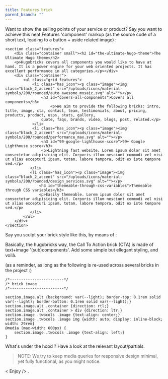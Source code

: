 ```yaml
---
title: Features brick
parent_branch: ""
---
```


Want to show the selling points of your service or product?
Say you want to achieve this neat Features 'component' markup (as the source code of a short text, leading to a button + aside related image) :

```
<section class="features">
    <div class="container small"><h2 id="the-ultimate-hugo-theme">The Ultimate Hugo theme</h2>
	<p>Hugobricks covers all components you would like to have at hand. It is a power engine for your web oriented projects. It has excellent performance in all categories.</p></div>
    <div class="container">
        <ul class="grid features">
            <li class="has_icon"><p class="image"><img class="black_2_accent" src="/uploads/icons/material-symbols/200/rounded/auto_awesome_mosaic.svg" alt=""></p>
				<h3 id="covers-all-components">Covers all components</h3>
					<p>We aim to provide the following bricks: intro, title, image, cta, contact, team, testimonials, about, pricing, products, product, usps, stats, gallery,
				quote, faqs, brands, video, blogs, post, related.</p>
			</li>
            <li class="has_icon"><p class="image"><img class="black_2_accent" src="/uploads/icons/material-symbols/200/rounded/performance_max.svg" alt=""></p>
				<h3 id="99-google-lighthouse-score">99+ Google Lighthouse score</h3>
				<p>Lightning fast website. Lorem ipsum dolor sit amet consectetur adipisicing elit. Corporis illum nesciunt commodi vel nisi ut alias excepturi ipsum, totam, labore tempora, odit ex iste tempore sed.</p>
	       </li>
           <li class="has_icon"><p class="image"><img class="black_2_accent" src="/uploads/icons/material-symbols/200/rounded/design_services.svg" alt=""></p>
			   <h3 id="themeable-through-css-variables">Themeable through CSS variables</h3>
			   <p>Easily themeable. Lorem ipsum dolor sit amet consectetur adipisicing elit. Corporis illum nesciunt commodi vel nisi ut alias excepturi ipsum, totam, labore tempora, odit ex iste tempore sed.</p>
		   </li>
        </ul>
    </div>
</section>
```

Say you sculpt your brick style like this, by means of :





Basically, the hugobricks way, the Call To Action brick (CTA) is made of text+image '(sub)components'. Add some simple but ellegant styling, and voilà.

(as a reminder, as long as the following is re-used across several bricks in the project :)

```
/*------------------------*/
/* brick image
/*------------------------*/

section.image.alt {background: var(--light); border-top: 0.1rem solid var(--light); border-bottom: 0.1rem solid var(--light);}
section.image.alt .container {direction: rtl;}
section.image.alt .container > div {direction: ltr;}
section.image .twocols .image {text-align: center;}
section.image .twocols .image img {width: auto; display: inline-block; width: 29rem}
@media (max-width: 600px) {
    section.image .twocols .image {text-align: left;}
}
```

What's under the hood ? Have a look at the relevant layout/partials.


>  NOTE: We try to keep media queries for responsive design minimal, yet fully functional, as you might notice.

< Enjoy /> .

